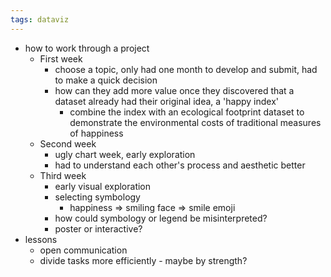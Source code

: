 ```yaml
---
tags: dataviz
---
```

- how to work through a project
	- First week
		- choose a topic, only had one month to develop and submit, had to make a quick decision
		- how can they add more value once they discovered that a dataset already had their original idea, a 'happy index'
			- combine the index with an ecological footprint dataset to demonstrate the environmental costs of traditional measures of happiness
	- Second week
		- ugly chart week, early exploration
		- had to understand each other's process and aesthetic better
	- Third week
		- early visual exploration
		- selecting symbology
			- happiness => smiling face => smile emoji
		- how could symbology or legend be misinterpreted? 
		- poster or interactive? 
- lessons
	- open communication
	- divide tasks more efficiently - maybe by strength? 